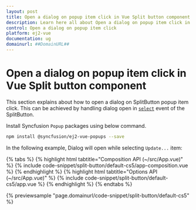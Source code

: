 ```yaml
---
layout: post
title: Open a dialog on popup item click in Vue Split button component | Syncfusion
description: Learn here all about Open a dialog on popup item click in Syncfusion Vue Split button component of Syncfusion Essential JS 2 and more.
control: Open a dialog on popup item click 
platform: ej2-vue
documentation: ug
domainurl: ##DomainURL##
---
```


# Open a dialog on popup item click in Vue Split button component

This section explains about how to open a dialog on SplitButton popup item click. This can be achieved by handling dialog open in [`select`](https://ej2.syncfusion.com/vue/documentation/api/split-button/#select) event of the SplitButton.

Install Syncfusion `Popup` packages using below command.

```bash
npm install @syncfusion/ej2-vue-popups --save
```

In the following example, Dialog will open while selecting `Update...` item:

{% tabs %}
{% highlight html tabtitle="Composition API (~/src/App.vue)" %}
{% include code-snippet/split-button/default-cs5/app-composition.vue %}
{% endhighlight %}
{% highlight html tabtitle="Options API (~/src/App.vue)" %}
{% include code-snippet/split-button/default-cs5/app.vue %}
{% endhighlight %}
{% endtabs %}
        
{% previewsample "page.domainurl/code-snippet/split-button/default-cs5" %}